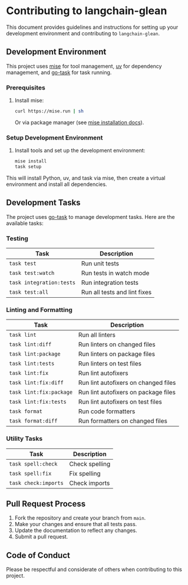 # Contributing to langchain-glean

This document provides guidelines and instructions for setting up your development environment and contributing to `langchain-glean`.

## Development Environment

This project uses [mise](https://mise.jdx.dev/) for tool management, [uv](https://github.com/astral-sh/uv) for dependency management, and [go-task](https://taskfile.dev/) for task running.

### Prerequisites

1. Install mise:

    ```bash
    curl https://mise.run | sh
    ```

    Or via package manager (see [mise installation docs](https://mise.jdx.dev/getting-started.html)).

### Setup Development Environment

1. Install tools and set up the development environment:

    ```bash
    mise install
    task setup
    ```

This will install Python, uv, and task via mise, then create a virtual environment and install all dependencies.

## Development Tasks

The project uses [go-task](https://taskfile.dev/) to manage development tasks. Here are the available tasks:

### Testing

| Task | Description |
|------|-------------|
| `task test` | Run unit tests |
| `task test:watch` | Run tests in watch mode |
| `task integration:tests` | Run integration tests |
| `task test:all` | Run all tests and lint fixes |

### Linting and Formatting

| Task | Description |
|------|-------------|
| `task lint` | Run all linters |
| `task lint:diff` | Run linters on changed files |
| `task lint:package` | Run linters on package files |
| `task lint:tests` | Run linters on test files |
| `task lint:fix` | Run lint autofixers |
| `task lint:fix:diff` | Run lint autofixers on changed files |
| `task lint:fix:package` | Run lint autofixers on package files |
| `task lint:fix:tests` | Run lint autofixers on test files |
| `task format` | Run code formatters |
| `task format:diff` | Run formatters on changed files |

### Utility Tasks

| Task | Description |
|------|-------------|
| `task spell:check` | Check spelling |
| `task spell:fix` | Fix spelling |
| `task check:imports` | Check imports |

## Pull Request Process

1. Fork the repository and create your branch from `main`.
2. Make your changes and ensure that all tests pass.
3. Update the documentation to reflect any changes.
4. Submit a pull request.

## Code of Conduct

Please be respectful and considerate of others when contributing to this project.
